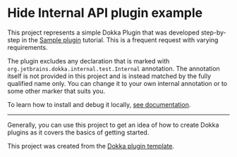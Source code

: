 # Hide Internal API plugin example

This project represents a simple Dokka Plugin that was developed step-by-step in the
[Sample plugin](https://kotlin.github.io/dokka/1.8.10/developer_guide/plugin-development/sample-plugin-tutorial/)
tutorial. This is a frequent request with varying requirements.

The plugin excludes any declaration that is marked with `org.jetbrains.dokka.internal.test.Internal` annotation.
The annotation itself is not provided in this project and is instead matched by the fully qualified name only.
You can change it to your own internal annotation or to some other marker that suits you.

To learn how to install and debug it locally,
[see documentation](https://kotlin.github.io/dokka/1.8.10/developer_guide/plugin-development/sample-plugin-tutorial/#debugging).

___

Generally, you can use this project to get an idea of how to create Dokka plugins as it covers the basics of getting started.

This project was created from the [Dokka plugin template](https://github.com/Kotlin/dokka-plugin-template).
